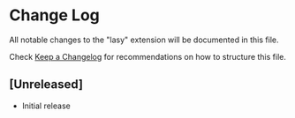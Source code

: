 # Change Log

All notable changes to the "lasy" extension will be documented in this file.

Check [Keep a Changelog](http://keepachangelog.com/) for recommendations on how to structure this file.

## [Unreleased]

- Initial release